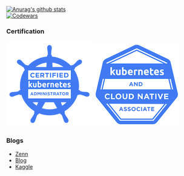 [![Anurag's github stats](https://github-readme-stats.vercel.app/api?username=khirotaka&theme=react&show_icons=true)](https://github.com/anuraghazra/github-readme-stats)  
[![Codewars](https://www.codewars.com/users/khirotaka/badges/large)](https://www.codewars.com/users/khirotaka)


### Certification
[![CKA](badges/cka-certified-kubernetes-administrator.png)](https://www.credly.com/badges/1001426e-9106-4022-a9fe-6214567539c1/public_url)
[![KCNA](badges/kcna-kubernetes-and-cloud-native-associate.png)](https://www.credly.com/badges/a52cad53-33d6-4f91-a579-8f789a380e04/public_url)

### Blogs
- [Zenn](https://zenn.dev/khirotaka)
- [Blog](https://khirotaka.github.io)
- [Kaggle](https://www.kaggle.com/hirotaka0122)
